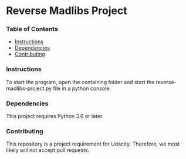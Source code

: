 # Reverse Madlibs Project

### Table of Contents

* [Instructions](#instructions)
* [Dependencies](#dependencies)
* [Contributing](#contributing)

### Instructions
To start the program, open the containing folder and start the reverse-madlibs-project.py file in a python console.

### Dependencies
This project requires Python 3.6 or later.

### Contributing
This repository is a project requirement for Udacity. Therefore, we most likely will not accept pull requests.